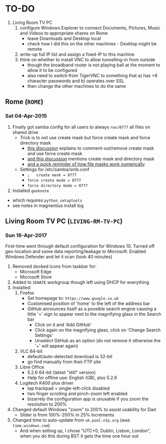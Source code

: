 # TO-DO
1. Living Room TV PC
   1. configure Windows Explorer to connect Documents, Pictures, Music and Videos to appropriate shares on Rome
      * leave Downloads and Desktop local
      * check how I did this on the other machines - Desktop *might* be remote
   1. write-up full IP list and assign a fixed-IP to this machine
   1. think on whether to install VNC to allow tunnelling-in from outside
      * though the broadband router is not playing ball at the moment to allow it to be configured
      * also need to switch from TigerVNC to something that a) has >8 character passwords and b) operates over SSL
      * then change the other machines to do the same

## Rome (`ROME`)
### Sat 04-Apr-2015
1. Finally got samba config for all users to always `rwx/0777` all files on shared drive
   * Trick is to not use create mask but force create mask and force directory mask
     * [this discussion](http://serverfault.com/questions/562875/samba-default-file-creation-mask-calculation) explains to comment-out/remove create mask and use force create mask
     * [and this discussion](https://lists.samba.org/archive/samba/2003-March/063429.html) mentions create mask and directory mask
     * [and a quick reminder of how file masks work numerically](http://www.computerhope.com/unix/uchmod.htm)
   * Settings for /etc/samba/smb.conf
     * `;   create mask = 0777`
     * `force create mode = 0777`
     * `force directory mode = 0777`
1. Installed `geeknote`
  * which requires `python_setuptools`
  * see notes in magnentius install log

## Living Room TV PC (`LIVING-RM-TV-PC`)
### Sun 16-Apr-2017
First-time went through default configuration for Windows 10.  Turned off geo-location and some data reporting/leakage to Microsoft.  Enabled Windows Defender and let it scan (took 40 minutes)

1. Removed docked icons from taskbar for:
   * Microsoft Edge
   * Microsoft Store
1. Added to `SENATE` workgroup though left using DHCP for everything
1. Installed:
   1. Firefox
      * Set homepage to: `https://www.google.co.uk`
      * Customised position of 'home' to the left of the address bar
      * GitHub announces itself as a possible search engine causing a little '+' sign to appear next to the magnifying glass in the Search bar
        * Click on it and 'Add GitHub'
        * Click again on the magnifying glass, click on 'Change Search Settings'
        * Unselect GitHub as an option (do not remove it otherwise the '+' will appear again)
   1. VLC 64-bit
      * default/auto-detected download is 32-bit
      * go find manually from their FTP site
   1. Libre Office
      * 5.2.6 64-bit (latest "still" version)
      * Help for offline use: English (GB), also 5.2.6
   1. Logitech K400 plus driver
      * tap trackpad = single-left-click disabled
      * two finger scrolling and pinch-zoom left enabled
      * bizarrely the configuration app is unusable if you zoom the resolution to 200%
 1. Changed default Windows "zoom" to 200% to assist usability for Dad
    * Slider is from 100%-200% in 25% increments
 1. Changed time to auto-update from `uk.pool.ntp.org` (was `time.windows.com`)
    * And when setting up, I chose "UTC+0, Dublin, Lisbon, London", when you do this during BST it gets the time one hour out
